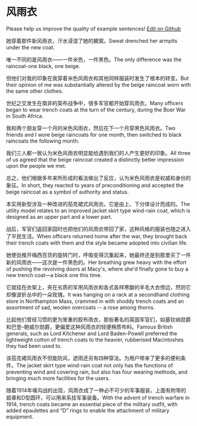 # 风雨衣

Please help us improve the quality of example sentences! [Edit on Github](https://github.com/jiyushe/jiyu-example-sentence-source/blob/main/chinese/fengyuyi.md)

<p><span class="chinese">她穿着那件新风雨衣，汗水浸湿了她的腋窝。</span><span class="english">Sweat drenched her armpits under the new coat.</span></p>

<p><span class="chinese">唯一不同的是风雨衣——一件米色，一件黑色。</span><span class="english">The only difference was the raincoat-one black, one beige.</span></p>

<p><span class="chinese">但他们对我的印象在我穿着米色风雨衣和其他同样服装时发生了根本的转变。</span><span class="english">But their opinion of me was substantially altered by the beige raincoat worn with the same other clothes.</span></p>

<p><span class="chinese">世纪之交发生在南非的英布战争中，很多军官都开始穿风雨衣。</span><span class="english">Many officers began to wear trench coats at the turn of the century, during the Boer War in South Africa.</span></p>

<p><span class="chinese">我和两个朋友穿一个月的米色风雨衣，然后在下一个月穿黑色风雨衣。</span><span class="english">Two friends and I wore beige raincoats for one month, then switched to black raincoats the following month.</span></p>

<p><span class="chinese">我们三人都一致认为米色风雨衣明显能给遇到我们的人产生更好的印象。</span><span class="english">All three of us agreed that the beige raincoat created a distinctly better impression upon the people we met.</span></p>

<p><span class="chinese">总之，他们根据多年来所形成的看法做出了反应，认为米色风雨衣是权威和身份的象征。</span><span class="english">In short, they reacted to years of preconditioning and accepted the beige raincoat as a symbol of authority and status.</span></p>

<p><span class="chinese">本实用新型涉及一种改进的茄克裙式风雨衣。它是由上、下分体设计而成的。</span><span class="english">The utility model relates to an improved jacket skirt type wind-rain coat, which is designed as an upper part and a lower part.</span></p>

<p><span class="chinese">战后，军官们返回家园时也把他们的风雨衣带回了家，这种风格的服装也随之进入了平民生活。</span><span class="english">When officers returned home after the war, they brought back their trench coats with them and the style became adopted into civilian life.</span></p>

<p><span class="chinese">她使劲推开梅西百货的旋转门时，呼吸变得沉重起来，她最终还是到那里买了一件新的风雨衣——这次是一件黑色的。</span><span class="english">Her breathing grew heavy with the effort of pushing the revolving doors at Macy's, where she'd finally gone to buy a new trench coat—a black one this time.</span></p>

<p><span class="chinese">它就挂在衣架上，夹在劣质的军用风雨衣和各式各样寒酸的羊毛大衣傍边，然则它却像波折丛中的一朵玫瑰。</span><span class="english">It was hanging on a rack at a secondhand clothing store in Northampton Mass, crammed in with shoddy trench coats and an assortment of sad, woolen overcoats -- a rose among thorns.</span></p>

<p><span class="chinese">比起他们曾经习惯的更为笨重的胶布雨衣，那些著名的英国军官们，如基钦纳勋爵和巴登–鲍威尔勋爵，更偏爱这种风雨衣的轻便棉质布料。</span><span class="english">Famous British generals, such as Lord Kitchener and Lord Baden-Powell preferred the lightweight cotton of trench coats to the heavier, rubberised Macintoshes they had been used to.</span></p>

<p><span class="chinese">该茄克裙风雨衣不但能防风，遮雨还另有四种穿法。为用户带来了更多的便利条件。</span><span class="english">The jacket skirt type wind-rain coat not only has the functions of preventing wind and covering rain, but also has four wearing methods, and bringing much more facilities for the users.</span></p>

<p><span class="chinese">随着1914年壕沟战的出现，风雨衣成了一种必不可少的军事服装，上面有附带的肩章和D型圆环，可以用来系挂军事装备。</span><span class="english">With the advent of trench warfare in 1914, trench coats became an essential piece of the military outfit, with added epaulettes and “D” rings to enable the attachment of military equipment.</span></p>

